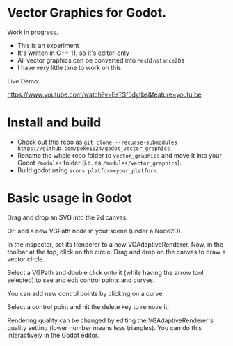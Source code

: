 # Vector Graphics for Godot.

Work in progress.

- This is an experiment
- It's written in C++ 11, so it's editor-only
- All vector graphics can be converted into `MeshInstance2D`s
- I have very little time to work on this

Live Demo:

https://www.youtube.com/watch?v=EsTSf5dytbs&feature=youtu.be

# Install and build

- Check out this repo as `git clone --recurse-submodules https://github.com/poke1024/godot_vector_graphics`
- Rename the whole repo folder to `vector_graphics` and move it into your Godot `/modules` folder (i.e. as `/modules/vector_graphics`).
- Build godot using `scons platform=your_platform`.

# Basic usage in Godot

Drag and drop an SVG into the 2d canvas.

Or: add a new VGPath node in your scene (under a Node2D).

In the inspector, set its Renderer to a new VGAdaptiveRenderer. Now, in
the toolbar at the top, click on the circle. Drag and drop on the canvas
to draw a vector circle.

Select a VGPath and double click onto it (while having the arrow tool
selected) to see and edit control points and curves.

You can add new control points by clicking on a curve.

Select a control point and hit the delete key to remove it.

Rendering quality can be changed by editing the VGAdaptiveRenderer's
quality setting (lower number means less triangles). You can do this
interactively in the Godot editor.
